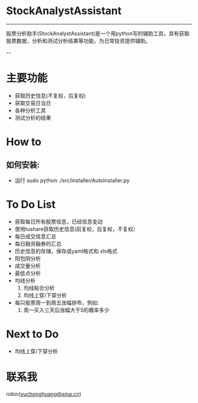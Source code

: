 # StockAnalystAssistant
--------------------


  股票分析助手(StockAnalystAssistant)是一个用python写的辅助工具，具有获取股票数据，分析和测试分析结果等功能，为日常投资提供辅助。
  
  
  
--
# 主要功能
+ 获取历史信息(不复权，后复权)
+ 获取交易日当日
+ 各种分析工具
+ 测试分析的结果



# How to 
## 如何安装:
+ 运行 sudo python ./src/installer/AutoInstaller.py



# To Do List
+ 获取每日所有股票信息，已经信息变动
+ 使用tushare获取历史信息(前复权，后复权，不复权）
+ 每日成交信息汇总
+ 每日融资融券的汇总
+ 历史信息的存储，保存成yaml格式和 xls格式
+ 阳包阴分析
+ 成交量分析
+ 最低点分析
+ 均线分析
	1. 均线粘合分析
	2. 均线上穿/下穿分析
+ 每只股票周一到周五涨幅排布，例如:
    1. 周一买入三天后涨幅大于5的概率多少

# Next to Do
+ 均线上穿/下穿分析


# 联系我
 robin(yuchonghuang@sina.cn)


